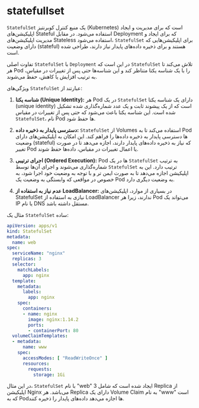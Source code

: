 # statefullset

`StatefulSet` یک منبع کنترل کوبرنتیز (Kubernetes) است که برای مدیریت و ایجاد اپلیکیشن‌های Stateful استفاده می‌شود. در مقابل Deployment که برای ایجاد و مدیریت اپلیکیشن‌های Stateless استفاده می‌شود، `StatefulSet` برای اپلیکیشن‌هایی که دارای وضعیت (stateful) هستند و برای ذخیره داده‌های پایدار نیاز دارند، طراحی شده است.

تفاوت اصلی `StatefulSet` با `Deployment` در این است که `StatefulSet` تلاش می‌کند تا هر Pod را با یک شناسه یکتا متناظر کند و این شناسه‌ها حتی پس از تغییرات در مقیاس، به ترتیب افزایش یا کاهش، حفظ می‌شوند.

ویژگی‌های `StatefulSet` عبارتند از:

1. **شناسه یکتا (Unique Identity):**
   هر Pod در یک `StatefulSet` دارای یک شناسه یکتا (unique identity) است که از یک پیشوند ثابت و یک عدد شماره‌گذاری شده تشکیل شده است. این شناسه یکتا باعث می‌شود که حتی پس از تغییرات در مقیاس `StatefulSet`، نام Pod ها حفظ شود.

2. **دسترسی پایدار به ذخیره داده:**
   `StatefulSet` از Volumes استفاده می‌کند تا به Pod ها دسترسی پایدار به ذخیره داده‌ها را فراهم کند. این امکان به اپلیکیشن‌های دارای وضعیت (stateful) که نیاز به ذخیره داده‌های پایدار دارند، اجازه می‌دهد تا در صورت تغییر Pod یا اعمال تغییرات در مقیاس، داده‌ها حفظ شوند.

3. **اجرای ترتیبی (Ordered Execution):**
   Pod ها در یک `StatefulSet` به ترتیب شماره‌گذاری می‌شوند و اجرای آن‌ها توسط `StatefulSet` ترتیب دارد. این به اپلیکیشن اجازه می‌دهد تا به صورت ایمن تر و با توجه به وضعیت خود اجرا شود، به خصوص در مواقعی که وابستگی به وضعیت یک Pod به وضعیت دیگری دارد.

4. **عدم نیاز به استفاده از LoadBalancer:**
   در بسیاری از موارد، اپلیکیشن‌های StatefulSet نیازی به استفاده از LoadBalancer ندارند، زیرا هر Pod می‌تواند یک IP یا نام DNS مستقل داشته باشد.

مثال یک `StatefulSet` ساده:

```yaml
apiVersion: apps/v1
kind: StatefulSet
metadata:
  name: web
spec:
  serviceName: "nginx"
  replicas: 3
  selector:
    matchLabels:
      app: nginx
  template:
    metadata:
      labels:
        app: nginx
    spec:
      containers:
      - name: nginx
        image: nginx:1.14.2
        ports:
        - containerPort: 80
  volumeClaimTemplates:
  - metadata:
      name: www
    spec:
      accessModes: [ "ReadWriteOnce" ]
      resources:
        requests:
          storage: 1Gi
```

در این مثال، `StatefulSet` با نام "web" ایجاد شده است که شامل 3 Replica از اپلیکیشن Nginx می‌باشد. هر Replica دارای یک Volume Claim به نام "www" است که به Pod‌ها اجازه می‌دهد داده‌های پایدار را ذخیره کنند.
